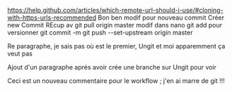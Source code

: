 https://help.github.com/articles/which-remote-url-should-i-use/#cloning-with-https-urls-recommended
Bon ben modif pour nouveau commit
Créer new Commit
REcup av git pull origin master
modif dans nano
git add pour versionner
git commit -m
git push --set-upstream origin master
<p>Re paragraphe, je sais pas où est le premier, Ungit et moi apparemment ça veut pas </p>
<p>Ajout d'un paragraphe aprés avoir crée une branche sur Ungit pour voir</p>

Ceci est un nouveau commentaire pour le workflow ; j'en ai marre de git !!!
